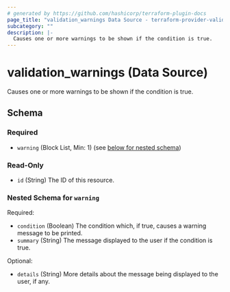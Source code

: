 ```yaml
---
# generated by https://github.com/hashicorp/terraform-plugin-docs
page_title: "validation_warnings Data Source - terraform-provider-validation"
subcategory: ""
description: |-
  Causes one or more warnings to be shown if the condition is true.
---
```


# validation_warnings (Data Source)

Causes one or more warnings to be shown if the condition is true.



<!-- schema generated by tfplugindocs -->
## Schema

### Required

- `warning` (Block List, Min: 1) (see [below for nested schema](#nestedblock--warning))

### Read-Only

- `id` (String) The ID of this resource.

<a id="nestedblock--warning"></a>
### Nested Schema for `warning`

Required:

- `condition` (Boolean) The condition which, if true, causes a warning message to be printed.
- `summary` (String) The message displayed to the user if the condition is true.

Optional:

- `details` (String) More details about the message being displayed to the user, if any.
